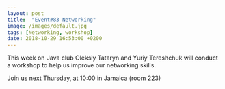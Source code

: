 ```yaml
---
layout: post
title:  "Event#83 Networking"
image: /images/default.jpg
tags: [Networking, workshop]
date: 2018-10-29 16:53:00 +0200
---
```


This week on Java club Oleksiy Tataryn and Yuriy Tereshchuk will conduct a workshop to help us improve our networking skills.[]()

Join us next Thursday, at 10:00 in Jamaica (room 223)

